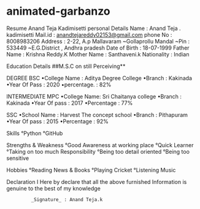 # animated-garbanzo
Resume
Anand Teja Kadimisetti
personal Details
Name : Anand Teja . kadimisetti
Mail.id : anandtejareddy02153@gmail.com
phone No : 8008983206
Address : 2-22, A.p Mallavaram
~Gollaprollu Mandal
~Pin : 533449
~E.G.District , Andhra pradesh
Date of Birth : 18-07-1999
Father Name : Krishna Reddy.K
Mother Name : Santhaveni.k
Nationality : Indian

Education Details
##M.S.C on still Perceiving**

DEGREE BSC
•College Name : Aditya Degree College
•Branch : Kakinada
•Year Of Pass : 2020
•percentage. : 82%

INTERMEDIATE MPC
•College Name: Sri Chaitanya college
•Branch : Kakinada
•Year Of pass : 2017
•Percentage : 77%

SSC
•School Name : Harvest The concept school
•Branch : Pithapuram
•Year Of pass : 2015
•Percentage : 92%

Skills
°Python
°GitHub

Strengths & Weakness
°Good Awareness at working place
°Quick Learner
°Taking on too much Responsibility
°Being too detail oriented °Being too sensitive

Hobbies
°Reading News & Books
°Playing Cricket
°Listening Music

Declaration
I Here by declare that all the above furnished Information is genuine to the best of my knowledge

             _Signature_ : Anand Teja.k
